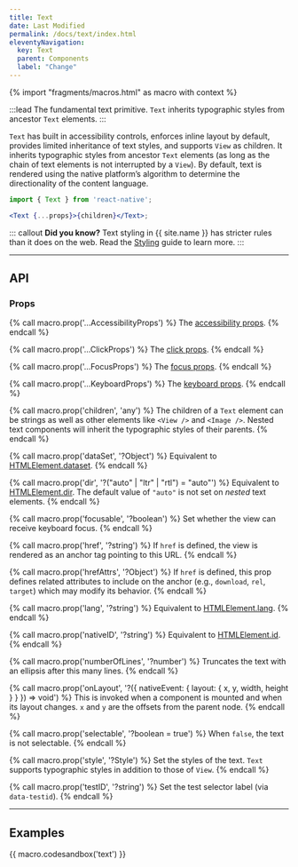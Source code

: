 ```yaml
---
title: Text
date: Last Modified
permalink: /docs/text/index.html
eleventyNavigation:
  key: Text
  parent: Components
  label: "Change"
---
```


{% import "fragments/macros.html" as macro with context %}

:::lead
The fundamental text primitive. `Text` inherits typographic styles from ancestor `Text` elements.
:::

`Text` has built in accessibility controls, enforces inline layout by default, provides limited inheritance of text styles, and supports `View` as children. It inherits typographic styles from ancestor `Text` elements (as long as the chain of text elements is not interrupted by a `View`). By default, text is rendered using the native platform’s algorithm to determine the directionality of the content language.

```jsx
import { Text } from 'react-native';

<Text {...props}>{children}</Text>;
```

::: callout 
**Did you know?** Text styling in {{ site.name }} has stricter rules than it does on the web. Read the [Styling](/docs/styling/) guide to learn more.
:::

---

## API

### Props

{% call macro.prop('...AccessibilityProps') %}
The [accessibility props](/docs/accessibility).
{% endcall %}

{% call macro.prop('...ClickProps') %}
The [click props](/docs/interactions).
{% endcall %}

{% call macro.prop('...FocusProps') %}
The [focus props](/docs/interactions).
{% endcall %}

{% call macro.prop('...KeyboardProps') %}
The [keyboard props](/docs/interactions).
{% endcall %}

{% call macro.prop('children', 'any') %}
The children of a `Text` element can be strings as well as other elements like `<View />` and `<Image />`. Nested text components will inherit the typographic styles of their parents.
{% endcall %}

{% call macro.prop('dataSet', '?Object') %}
Equivalent to [HTMLElement.dataset](https://developer.mozilla.org/en-US/docs/Web/API/HTMLOrForeignElement/dataset).
{% endcall %}

{% call macro.prop('dir', '?("auto" | "ltr" | "rtl") = "auto"') %}
Equivalent to [HTMLElement.dir](https://developer.mozilla.org/en-US/docs/Web/API/HTMLElement/dir). The default value of `"auto"` is not set on *nested* text elements.
{% endcall %}

{% call macro.prop('focusable', '?boolean') %}
Set whether the view can receive keyboard focus.
{% endcall %}

{% call macro.prop('href', '?string') %}
If `href` is defined, the view is rendered as an anchor tag pointing to this URL.
{% endcall %}

{% call macro.prop('hrefAttrs', '?Object') %}
If `href` is defined, this prop defines related attributes to include on the anchor (e.g., `download`, `rel`, `target`) which may modify its behavior.
{% endcall %}

{% call macro.prop('lang', '?string') %}
Equivalent to [HTMLElement.lang](https://developer.mozilla.org/en-US/docs/Web/HTML/Global_attributes/lang).
{% endcall %}

{% call macro.prop('nativeID', '?string') %}
Equivalent to [HTMLElement.id](https://developer.mozilla.org/en-US/docs/Web/HTML/Global_attributes/id).
{% endcall %}

{% call macro.prop('numberOfLines', '?number') %}
Truncates the text with an ellipsis after this many lines.
{% endcall %}

{% call macro.prop('onLayout', '?({ nativeEvent: { layout: { x, y, width, height } } }) => void') %}
This is invoked when a component is mounted and when its layout changes. `x` and `y` are the offsets from the parent node.
{% endcall %}

{% call macro.prop('selectable', '?boolean = true') %}
When `false`, the text is not selectable.
{% endcall %}

{% call macro.prop('style', '?Style') %}
Set the styles of the text. `Text` supports typographic styles in addition to those of `View`.
{% endcall %}

{% call macro.prop('testID', '?string') %}
Set the test selector label (via `data-testid`).
{% endcall %}

---

## Examples

{{ macro.codesandbox('text') }}
